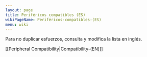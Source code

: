 ```yaml
---
layout: page
title: Periféricos compatibles (ES)
wikiPageName: Periféricos-compatibles-(ES)
menu: wiki
---
```


Para no duplicar esfuerzos, consulta y modifica la lista en inglés.

[[Peripheral Compatibility|Compatibility-(EN)]]
